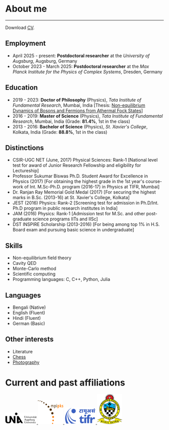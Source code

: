  # About me
---
Download [CV](https://drive.google.com/file/d/1sGqz4Fa5acIBPvfiZKYiyNZbo3RGxluv/view?usp=drive_link).
## Employment
- April 2025 - present: **Postdoctoral researcher** at the _University of Augsburg_, Augsburg, Germany 
- October 2023 - March 2025: **Postdoctoral researcher** at the _Max Planck Institute for the Physics of Complex Systems_, Dresden, Germany

## Education
- 2019 - 2023: **Doctor of Philosophy** (Physics), _Tata Institute of Fundamental Research_, Mumbai, India [Thesis: [ Non-equilibrium Dynamics of Bosons and Fermions from Athermal Fock  States](https://drive.google.com/file/d/1s8qKV03teZyWtI6WsVnuPqxpTmsf3go1/view)]
- 2016 - 2019: **Master of Science** (Physics), _Tata Institute of Fundamental Research_, Mumbai, India (Grade: **81.4%**, 1st in the class)
- 2013 - 2016: **Bachelor of Science** (Physics), _St. Xavier's College_, Kolkata, India (Grade: **88.8%**, 1st in the class)

## Distinctions
- CSIR-UGC NET (June, 2017) Physical Sciences: Rank-1 [National level test for award of Junior Research Fellowship and eligibility for Lectureship]
- Professor Sukumar Biswas Ph.D. Student Award for Excellence in Physics (2017) [For obtaining the highest grade in the 1st year's course-work of Int. M.Sc-Ph.D.  program (2016-17) in Physics at TIFR, Mumbai]
- Dr. Ranjan Ray Memorial Gold Medal (2017) [For securing the highest marks in B.Sc. (2013-16) at St. Xavier's College, Kolkata]
- JEST (2016) Physics: Rank-2 [Screening test for admission in Ph.D/Int. Ph.D program in public research institutes in India]
- JAM (2016) Physics: Rank-1 [Admission test for M.Sc. and other post-graduate science programs IITs and IISc]
- DST INSPIRE Scholarship (2013-2016) [For being among top 1% in H.S. Board exam and pursuing basic science in undergraduate]

## Skills
- Non-equilibrium field theory
- Cavity QED
- Monte-Carlo method
- Scientific computing
- Programming languages: C, C++, Python, Julia

## Languages
- Bengali (Native)
- English (Fluent)
- Hindi (Fluent)
- German (Basic)

## Other interests
- Literature
- [Chess](https://www.chess.com/member/mursachess)
- [Photography](https://www.instagram.com/mursalin_100/)

# Current and past affiliations
<!--
<img src="\assets\img\unia_logo.png" width="100">
<img src="\assets\img\mpipks_logo.png" width="80">
<img src="\assets\img\tifr_logo.png" width="100">
<img src="\assets\img\sxccal_logo.png" width="80">
-->
<a href="https://www.uni-augsburg.de/en/" target="_blank" rel="noopener noreferrer">
  <img src="\assets\img\unia_logo.png" width="100">
</a>
<a href="https://pks.mpg.de" target="_blank" rel="noopener noreferrer">
  <img src="\assets\img\mpipks_logo.png" width="80">
</a>
<a href="https://main.tifr.res.in" target="_blank" rel="noopener noreferrer">
  <img src="\assets\img\tifr_logo.png" width="100">
</a>
<a href="https://www.sxccal.edu" target="_blank" rel="noopener noreferrer">
  <img src="\assets\img\sxccal_logo.png" width="80">
</a>



